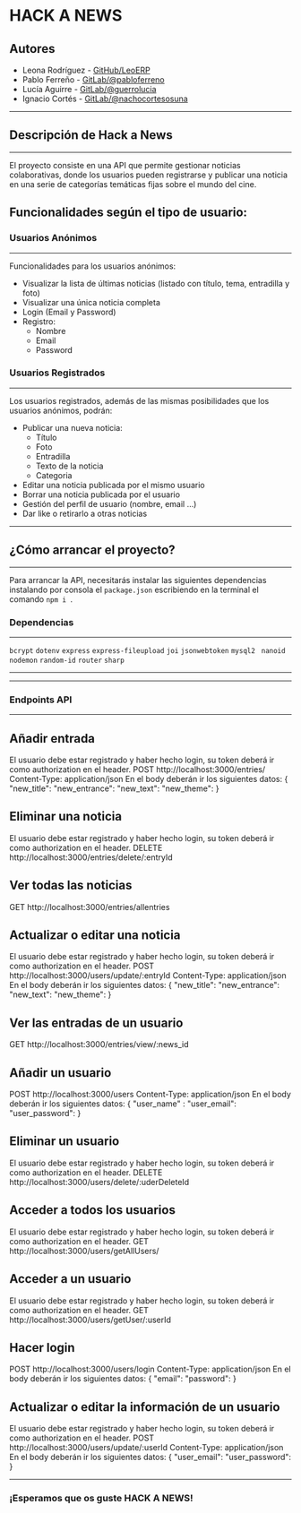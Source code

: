 # HACK A NEWS

## Autores
* Leona Rodríguez - [GitHub/LeoERP](https://github.com/LeoERP)
* Pablo Ferreño - [GitLab/@pabloferreno](https://gitlab.com/pabloferreno)
* Lucía Aguirre - [GitLab/@guerrolucia](https://gitlab.com/guerrolucia)
* Ignacio Cortés - [GitLab/@nachocortesosuna](https://gitlab.com/nachocortesosuna)

 
****


## Descripción de Hack a News
****
El proyecto consiste en una API que permite gestionar noticias colaborativas, donde los usuarios pueden registrarse y publicar una noticia en una serie de categorías temáticas fijas sobre el mundo del cine.

## Funcionalidades según el tipo de usuario:

### Usuarios Anónimos
****
Funcionalidades para los usuarios anónimos:
* Visualizar la lista de últimas noticias (listado con título, tema, entradilla y foto)
* Visualizar una única noticia completa
* Login (Email y Password)
* Registro:
  * Nombre
  * Email
  * Password

### Usuarios Registrados
****
Los usuarios registrados, además de las mismas posibilidades que los usuarios anónimos, podrán:
* Publicar una nueva noticia:
  * Título
  * Foto
  * Entradilla
  * Texto de la noticia
  * Categoria
* Editar una noticia publicada por el mismo usuario
* Borrar una noticia publicada por el usuario
* Gestión del perfil de usuario (nombre, email ...)
* Dar like o retirarlo a otras noticias
****

## ¿Cómo arrancar el proyecto?
****
Para arrancar la API, necesitarás instalar las siguientes dependencias instalando por consola el `package.json` escribiendo en la terminal el comando `npm i `.
### Dependencias
***
`bcrypt`
`dotenv`
`express`
`express-fileupload`
`joi`
`jsonwebtoken`
`mysql2 `
`nanoid`
`nodemon`
`random-id`
`router`
`sharp`
***

****
### Endpoints API
****
## Añadir entrada
El usuario debe estar registrado y haber hecho login, su token deberá ir como authorization en el header.
POST http://localhost:3000/entries/
Content-Type: application/json
En el body deberán ir los siguientes datos:
{
    "new_title":
    "new_entrance":
    "new_text": 
    "new_theme":
}

## Eliminar una noticia
El usuario debe estar registrado y haber hecho login, su token deberá ir como authorization en el header.
DELETE http://localhost:3000/entries/delete/:entryId

## Ver todas las noticias
GET http://localhost:3000/entries/allentries

## Actualizar o editar una noticia
El usuario debe estar registrado y haber hecho login, su token deberá ir como authorization en el header.
POST http://localhost:3000/users/update/:entryId
Content-Type: application/json
En el body deberán ir los siguientes datos:
{
    "new_title":
    "new_entrance": 
    "new_text": 
    "new_theme": 
}

## Ver las entradas de un usuario
GET http://localhost:3000/entries/view/:news_id

## Añadir un usuario
POST http://localhost:3000/users
Content-Type: application/json
En el body deberán ir los siguientes datos:
{
    "user_name" :
    "user_email": 
    "user_password": 
}

## Eliminar un usuario
El usuario debe estar registrado y haber hecho login, su token deberá ir como authorization en el header.
DELETE http://localhost:3000/users/delete/:uderDeleteId


## Acceder a todos los usuarios
El usuario debe estar registrado y haber hecho login, su token deberá ir como authorization en el header.
GET http://localhost:3000/users/getAllUsers/

## Acceder a un usuario
El usuario debe estar registrado y haber hecho login, su token deberá ir como authorization en el header.
GET http://localhost:3000/users/getUser/:userId


## Hacer login
POST http://localhost:3000/users/login
Content-Type: application/json
En el body deberán ir los siguientes datos:
{
    "email": 
    "password":
}

## Actualizar o editar la información de un usuario
El usuario debe estar registrado y haber hecho login, su token deberá ir como authorization en el header.
POST http://localhost:3000/users/update/:userId
Content-Type: application/json
En el body deberán ir los siguientes datos:
{
    "user_email": 
    "user_password": 
}  

****
### ¡Esperamos que os guste HACK A NEWS!

